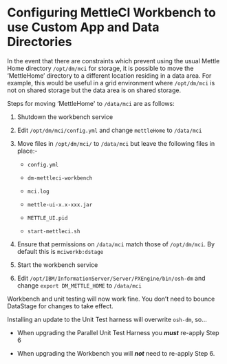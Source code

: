# Configuring MettleCI Workbench to use Custom App and Data Directories

In the event that there are constraints which prevent using the usual
Mettle Home directory `/opt/dm/mci` for storage, it is possible to move
the ‘MettleHome’ directory to a different location residing in a data
area. For example, this would be useful in a grid environment where
`/opt/dm/mci` is not on shared storage but the data area is on shared
storage.

Steps for moving ‘MettleHome' to `/data/mci` are as follows:

1.  Shutdown the workbench service

2.  Edit `/opt/dm/mci/config.yml` and change `mettleHome` to `/data/mci`

3.  Move files in `/opt/dm/mci/` to `/data/mci` but leave the following
    files in place:-

    -   `config.yml`

    -   `dm-mettleci-workbench`

    -   `mci.log`

    -   `mettle-ui-x.x-xxx.jar`

    -   `METTLE_UI.pid`

    -   `start-mettleci.sh`

4.  Ensure that permissions on `/data/mci` match those of `/opt/dm/mci`.
    By default this is `mciworkb:dstage`

5.  Start the workbench service

6.  Edit `/opt/IBM/InformationServer/Server/PXEngine/bin/osh-dm` and
    change `export DM_METTLE_HOME` to `/data/mci`

Workbench and unit testing will now work fine. You don’t need to bounce
DataStage for changes to take effect.

Installing an update to the Unit Test harness will overwrite `osh-dm`,
so…

-   When upgrading the Parallel Unit Test Harness you ***must***
    re-apply Step 6

-   When upgrading the Workbench you will ***not*** need to re-apply
    Step 6.
